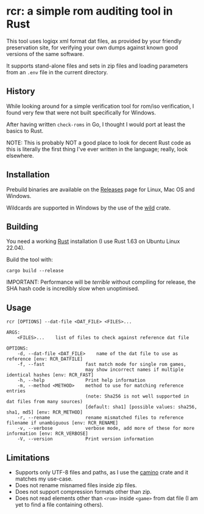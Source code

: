 rcr: a simple rom auditing tool in Rust
=======================================

This tool uses logiqx xml format dat files, as provided by your friendly preservation site, for verifying your own dumps
against known good versions of the same software.

It supports stand-alone files and sets in zip files and loading parameters from an `.env` file in the current directory.

History
-------

While looking around for a simple verification tool for rom/iso verification, I found very few that were not built
specifically for Windows.

After having written `check-roms` in Go, I thought I would port at least the basics to Rust.

NOTE: This is probably NOT a good place to look for decent Rust code as this is literally the first thing I've ever
written in the language; really, look elsewhere.

Installation
------------

Prebuild binaries are available on the [Releases](https://github.com/sammiq/rcr/releases) page for Linux, Mac OS and Windows.

Wildcards are supported in Windows by the use of the [wild](https://docs.rs/crate/wild/latest) crate.

Building
--------

You need a working [Rust](https://www.rust-lang.org) installation (I use Rust 1.63 on Ubuntu Linux 22.04).

Build the tool with:

    cargo build --release

IMPORTANT: Performance will be *terrible* without compiling for release, the SHA hash code is incredibly slow when unoptimised.

Usage
-----
    rcr [OPTIONS] --dat-file <DAT_FILE> <FILES>...

    ARGS:
        <FILES>...    list of files to check against reference dat file
    
    OPTIONS:
        -d, --dat-file <DAT_FILE>    name of the dat file to use as reference [env: RCR_DATFILE]
        -f, --fast               fast match mode for single rom games,
                                 may show incorrect names if multiple identical hashes [env: RCR_FAST]
        -h, --help               Print help information
        -m, --method <METHOD>    method to use for matching reference entries
                                 (note: Sha256 is not well supported in dat files from many sources)
                                 [default: sha1] [possible values: sha256, sha1, md5] [env: RCR_METHOD]
        -r, --rename             rename mismatched files to reference filename if unambiguous [env: RCR_RENAME]
        -v, --verbose            verbose mode, add more of these for more information [env: RCR_VERBOSE]
        -V, --version            Print version information


Limitations
-----------

- Supports only UTF-8 files and paths, as I use the [camino](https://docs.rs/crate/camino/latest) crate and it matches my use-case.
- Does not rename misnamed files inside zip files.
- Does not support compression formats other than zip.
- Does not read elements other than `<rom>` inside `<game>` from dat file (I  am yet to find a file containing others).
